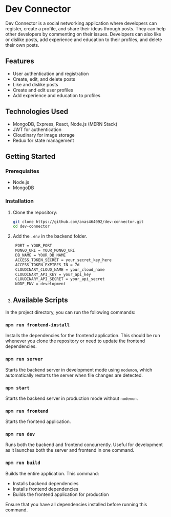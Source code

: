 # Dev Connector

Dev Connector is a social networking application where developers can register, create a profile, and share their ideas through posts. They can help other developers by commenting on their issues. Developers can also like or dislike posts, add experience and education to their profiles, and delete their own posts.

## Features

- User authentication and registration
- Create, edit, and delete posts
- Like and dislike posts
- Create and edit user profiles
- Add experience and education to profiles

## Technologies Used

- MongoDB, Express, React, Node.js (MERN Stack)
- JWT for authentication
- Cloudinary for image storage
- Redux for state management

## Getting Started

### Prerequisites

- Node.js
- MongoDB

### Installation

1. Clone the repository:

   ```bash
   git clone https://github.com/anas464092/dev-connector.git
   cd dev-connector
   ```
2. Add the ```.env``` in the backend folder.
   ```bash
    PORT = YOUR_PORT
    MONGO_URI = YOUR_MONGO_URI
    DB_NAME = YOUR_DB_NAME
    ACCESS_TOKEN_SECRET = your_secret_key_here
    ACCESS_TOKEN_EXPIRES_IN = 7d
    CLOUDINARY_CLOUD_NAME = your_cloud_name
    CLOUDINARY_API_KEY = your_api_key
    CLOUDINARY_API_SECRET = your_api_secret
    NODE_ENV = development
   ```
3. ## Available Scripts

In the project directory, you can run the following commands:

### `npm run frontend-install`

Installs the dependencies for the frontend application. This should be run whenever you clone the repository or need to update the frontend dependencies.

### `npm run server`

Starts the backend server in development mode using `nodemon`, which automatically restarts the server when file changes are detected.

### `npm start`

Starts the backend server in production mode without `nodemon`.

### `npm run frontend`

Starts the frontend application.

### `npm run dev`

Runs both the backend and frontend concurrently. Useful for development as it launches both the server and frontend in one command.

### `npm run build`

Builds the entire application. This command:
- Installs backend dependencies
- Installs frontend dependencies
- Builds the frontend application for production

Ensure that you have all dependencies installed before running this command.

      

